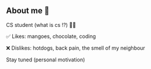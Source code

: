 ## About me 👋

CS student (what is cs ⁉️) 🙋‍♀️

✅️ Likes: mangoes, chocolate, coding

❌️ Dislikes: hotdogs, back pain, the smell of my neighbour

Stay tuned (personal motivation)
